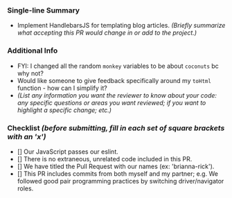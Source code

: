 ### Single-line Summary
- Implement HandlebarsJS for templating blog articles. *(Briefly summarize what accepting this PR would change in or add to the project.)*

### Additional Info
- FYI: I changed all the random `monkey` variables to be about `coconuts` bc why not?
- Would like someone to give feedback specifically around my `toHtml` function - how can I simplify it?
- *(List any information you want the reviewer to know about your code: any specific questions or areas you want reviewed; if you want to highlight a specific change; etc.)*

### Checklist *(before submitting, fill in each set of square brackets with an 'x')*
- [] Our JavaScript passes our eslint.
- [] There is no extraneous, unrelated code included in this PR.
- [] We have titled the Pull Request with our names (ex: 'brianna-rick'). 
- [] This PR includes commits from both myself and my partner; e.g. We followed good pair programming practices by switching driver/navigator roles.
